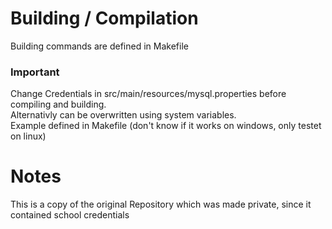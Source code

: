 # Building / Compilation
Building commands are defined in Makefile

### Important
Change Credentials in src/main/resources/mysql.properties before compiling and building.  
Alternativly can be overwritten using system variables.  
Example defined in Makefile (don't know if it works on windows, only testet on linux)

# Notes
This is a copy of the original Repository which was made private, since it contained school credentials

